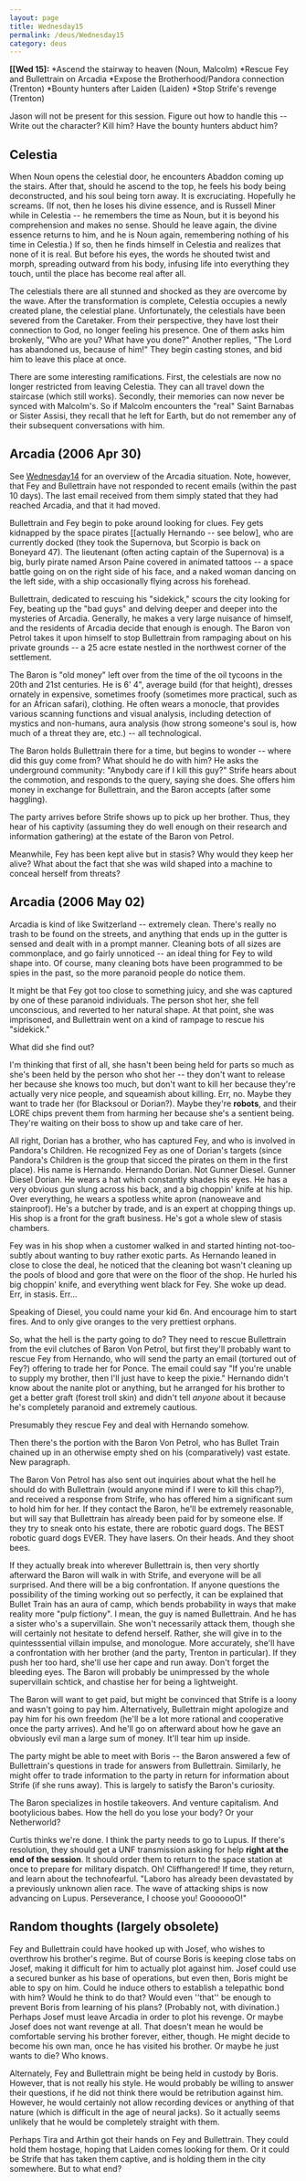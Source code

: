 ```yaml
---
layout: page
title: Wednesday15
permalink: /deus/Wednesday15
category: deus
---
```

__[[Wed 15]:__
*Ascend the stairway to heaven (Noun, Malcolm)
*Rescue Fey and Bullettrain on Arcadia
*Expose the Brotherhood/Pandora connection (Trenton)
*Bounty hunters after Laiden (Laiden)
*Stop Strife's revenge (Trenton)

Jason will not be present for this session. Figure out how to handle this -- Write out the character? Kill him? Have the bounty hunters abduct him?

## Celestia
When Noun opens the celestial door, he encounters Abaddon coming up the stairs. After that, should he ascend to the top, he feels his body being deconstructed, and his soul being torn away. It is excruciating. Hopefully he screams. (If not, then he loses his divine essence, and is Russell Miner while in Celestia -- he remembers the time as Noun, but it is beyond his comprehension and makes no sense. Should he leave again, the divine essence returns to him, and he is Noun again, remembering nothing of his time in Celestia.) If so, then he finds himself in Celestia and realizes that none of it is real. But before his eyes, the words he shouted twist and morph, spreading outward from his body, infusing life into everything they touch, until the place has become real after all.

The celestials there are all stunned and shocked as they are overcome by the wave. After the transformation is complete, Celestia occupies a newly created plane, the celestial plane. Unfortunately, the celestials have been severed from the Caretaker. From their perspective, they have lost their connection to God, no longer feeling his presence. One of them asks him brokenly, &quot;Who are you? What have you done?&quot; Another replies, &quot;The Lord has abandoned us, because of him!&quot; They begin casting stones, and bid him to leave this place at once.

There are some interesting ramifications. First, the celestials are now no longer restricted from leaving Celestia. They can all travel down the staircase (which still works). Secondly, their memories can now never be synced with Malcolm's. So if Malcolm encounters the &quot;real&quot; Saint Barnabas or Sister Assisi, they recall that he left for Earth, but do not remember any of their subsequent conversations with him.

## Arcadia (2006 Apr 30)
See [Wednesday14](Wednesday14) for an overview of the Arcadia situation. Note, however, that Fey and Bullettrain have not responded to recent emails (within the past 10 days). The last email received from them simply stated that they had reached Arcadia, and that it had moved.

Bullettrain and Fey begin to poke around looking for clues. Fey gets kidnapped by the space pirates [[actually Hernando -- see below], who are currently docked (they took the Supernova, but Scorpio is back on Boneyard 47). The lieutenant (often acting captain of the Supernova) is a big, burly pirate named Arson Paine covered in animated tattoos -- a space battle going on on the right side of his face, and a naked woman dancing on the left side, with a ship occasionally flying across his forehead.

Bullettrain, dedicated to rescuing his &quot;sidekick,&quot; scours the city looking for Fey, beating up the &quot;bad guys&quot; and delving deeper and deeper into the mysteries of Arcadia. Generally, he makes a very large nuisance of himself, and the residents of Arcadia decide that enough is enough. The Baron von Petrol takes it upon himself to stop Bullettrain from rampaging about on his private grounds -- a 25 acre estate nestled in the northwest corner of the settlement.

The Baron is &quot;old money&quot; left over from the time of the oil tycoons in the 20th and 21st centuries. He is 6' 4&quot;, average build (for that height), dresses ornately in expensive, sometimes froofy (sometimes more practical, such as for an African safari), clothing. He often wears a monocle, that provides various scanning functions and visual analysis, including detection of mystics and non-humans, aura analysis (how strong someone's soul is, how much of a threat they are, etc.) -- all technological.

The Baron holds Bullettrain there for a time, but begins to wonder -- where did this guy come from? What should he do with him? He asks the underground community: &quot;Anybody care if I kill this guy?&quot; Strife hears about the commotion, and responds to the query, saying she does. She offers him money in exchange for Bullettrain, and the Baron accepts (after some haggling).

The party arrives before Strife shows up to pick up her brother. Thus, they hear of his captivity (assuming they do well enough on their research and information gathering) at the estate of the Baron von Petrol.

Meanwhile, Fey has been kept alive but in stasis? Why would they keep her alive? What about the fact that she was wild shaped into a machine to conceal herself from threats?

## Arcadia (2006 May 02)
Arcadia is kind of like Switzerland -- extremely clean.  There's really no trash to be found on the streets, and anything that ends up in the gutter is sensed and dealt with in a prompt manner.  Cleaning bots of all sizes are commonplace, and go fairly unnoticed -- an ideal thing for Fey to wild shape into.  Of course, many cleaning bots have been programmed to be spies in the past, so the more paranoid people do notice them.

It might be that Fey got too close to something juicy, and she was captured by one of these paranoid individuals.  The person shot her, she fell unconscious, and reverted to her natural shape.  At that point, she was imprisoned, and Bullettrain went on a kind of rampage to rescue his &quot;sidekick.&quot;

What did she find out?

I'm thinking that first of all, she hasn't been being held for parts so much as she's been held by the person who shot her -- they don't want to release her because she knows too much, but don't want to kill her because they're actually very nice people, and squeamish about killing.  Err, no.  Maybe they want to trade her (for Blacksoul or Dorian?).  Maybe they're __robots__, and their LORE chips prevent them from harming her because she's a sentient being.  They're waiting on their boss to show up and take care of her.

All right, Dorian has a brother, who has captured Fey, and who is involved in Pandora's Children.  He recognized Fey as one of Dorian's targets (since Pandora's Children is the group that sicced the pirates on them in the first place).  His name is Hernando.  Hernando Dorian.  Not Gunner Diesel.  Gunner Diesel Dorian.  He wears a hat which constantly shades his eyes.  He has a very obvious gun slung across his back, and a big choppin' knife at his hip.  Over everything, he wears a spotless white apron (nanoweave and stainproof).  He's a butcher by trade, and is an expert at chopping things up.  His shop is a front for the graft business.  He's got a whole slew of stasis chambers.

Fey was in his shop when a customer walked in and started hinting not-too-subtly about wanting to buy rather exotic parts.  As Hernando leaned in close to close the deal, he noticed that the cleaning bot wasn't cleaning up the pools of blood and gore that were on the floor of the shop.  He hurled his big choppin' knife, and everything went black for Fey.  She woke up dead.  Err, in stasis.  Err...

Speaking of Diesel, you could name your kid 6n.  And encourage him to start fires.  And to only give oranges to the very prettiest orphans.

So, what the hell is the party going to do?  They need to rescue Bullettrain from the evil clutches of Baron Von Petrol, but first they'll probably want to rescue Fey from Hernando, who will send the party an email (tortured out of Fey?) offering to trade her for Ponce.  The email could say &quot;If you're unable to supply my brother, then I'll just have to keep the pixie.&quot;  Hernando didn't know about the nanite plot or anything, but he arranged for his brother to get a better graft (forest troll skin) and didn't tell *anyone* about it because he's completely paranoid and extremely cautious.

Presumably they rescue Fey and deal with Hernando somehow.

Then there's the portion with the Baron Von Petrol, who has Bullet Train chained up in an otherwise empty shed on his (comparatively) vast estate.  New paragraph.

The Baron Von Petrol has also sent out inquiries about what the hell he should do with Bullettrain (would anyone mind if I were to kill this chap?), and received a response from Strife, who has offered him a significant sum to hold him for her.  If they contact the Baron, he'll be extremely reasonable, but will say that Bullettrain has already been paid for by someone else.  If they try to sneak onto his estate, there are robotic guard dogs.  The BEST robotic guard dogs EVER.  They have lasers.  On their heads.  And they shoot bees.

If they actually break into wherever Bullettrain is, then very shortly afterward the Baron will walk in with Strife, and everyone will be all surprised.  And there will be a big confrontation.  If anyone questions the possibility of the timing working out so perfectly, it can be explained that Bullet Train has an aura of camp, which bends probability in ways that make reality more &quot;pulp fictiony&quot;.  I mean, the guy is named Bullettrain.  And he has a sister who's a supervillain.  She won't necessarily attack them, though she will certainly not hesitate to defend herself.  Rather, she will give in to the quintesssential villain impulse, and monologue.  More accurately, she'll have a confrontation with her brother (and the party, Trenton in particular).  If they push her too hard, she'll use her cape and run away.  Don't forget the bleeding eyes.  The Baron will probably be unimpressed by the whole supervillain schtick, and chastise her for being a lightweight.

The Baron will want to get paid, but might be convinced that Strife is a loony and wasn't going to pay him.  Alternatively, Bullettrain might apologize and pay him for his own freedom (he'll be a lot more rational and cooperative once the party arrives).  And he'll go on afterward about how he gave an obviously evil man a large sum of money.  It'll tear him up inside.

The party might be able to meet with Boris -- the Baron answered a few of Bullettrain's questions in trade for answers from Bullettrain.  Similarly, he might offer to trade information to the party in return for information about Strife (if she runs away).  This is largely to satisfy the Baron's curiosity.

The Baron specializes in hostile takeovers.  And venture capitalism.  And bootylicious babes.  How the hell do you lose your body?  Or your Netherworld?

Curtis thinks we're done.  I think the party needs to go to Lupus.  If there's resolution, they should get a UNF transmission asking for help __right at the end of the session__.  It should order them to return to the space station at once to prepare for military dispatch.  Oh!  Cliffhangered!  If time, they return, and learn about the technofearful.  &quot;Laboro has already been devastated by a previously unknown alien race.  The wave of attacking ships is now advancing on Lupus.  Perseverance, I choose you!  GooooooO!&quot;

## Random thoughts (largely obsolete)
Fey and Bullettrain could have hooked up with Josef, who wishes to overthrow his brother's regime. But of course Boris is keeping close tabs on Josef, making it difficult for him to actually plot against him. Josef could use a secured bunker as his base of operations, but even then, Boris might be able to spy on him. Could he induce others to establish a telepathic bond with him? Would he think to do that? Would even ''that'' be enough to prevent Boris from learning of his plans? (Probably not, with divination.) Perhaps Josef must leave Arcadia in order to plot his revenge. Or maybe Josef does not want revenge at all. That doesn't mean he would be comfortable serving his brother forever, either, though. He might decide to become his own man, once he has visited his brother. Or maybe he just wants to die? Who knows.

Alternately, Fey and Bullettrain might be being held in custody by Boris. However, that is not really his style. He would probably be willing to answer their questions, if he did not think there would be retribution against him. However, he would certainly not allow recording devices or anything of that nature (which is difficult in the age of neural jacks). So it actually seems unlikely that he would be completely straight with them.

Perhaps Tira and Arthin got their hands on Fey and Bullettrain. They could hold them hostage, hoping that Laiden comes looking for them. Or it could be Strife that has taken them captive, and is holding them in the city somewhere. But to what end?

